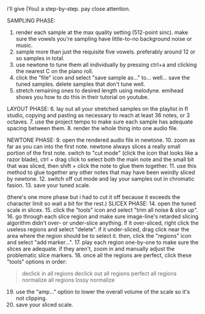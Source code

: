 i'll give (You) a step-by-step. pay close attention.

SAMPLING PHASE:
1. render each sample at the max quality setting (512-point sinc). make sure the vowels you're sampling have little-to-no background noise or music.
2. sample more than just the requisite five vowels. preferably around 12 or so samples in total.
3. use newtone to tune them all individually by pressing ctrl+a and clicking the nearest C on the piano roll.
4. click the "file" icon and select "save sample as..." to... well... save the tuned samples. delete samples that don't tune well.
5. stretch remaining ones to desired length using melodyne. emihead shows you how to do this in their tutorial on youtube.

LAYOUT PHASE:
6. lay out all your stretched samples on the playlist in fl studio, copying and pasting as necessary to reach at least 36 notes, or 3 octaves.
7. use the project tempo to make sure each sample has adequate spacing between them.
8. render the whole thing into one audio file.

NEWTONE PHASE:
9. open the rendered audio file in newtone.
10. zoom as far as you can into the first note. newtone always slices a really small portion of the first note. switch to "cut mode" (click the icon that looks like a razor blade), ctrl + drag click to select both the main note and the small bit that was sliced, then shift + click the note to glue them together.
11. use this method to glue together any other notes that may have been weirdly sliced by newtone.
12. switch off cut mode and lay your samples out in chromatic fasion.
13. save your tuned scale.

(there's one more phase but i had to cut it off because it exceeds the character limit so wait a bit for the rest.)
SLICEX PHASE:
14. open the tuned scale in slicex.
15. click the "tools" icon and select "trim all noise & slice up".
16. go through each slice region and make sure image-line's retarded slicing algorithm didn't over- or under-slice anything. if it over-sliced, right click the useless regions and select "delete". if it under-sliced, drag click near the area where the region should be to select it. then, click the "regions" icon and select "add marker...".
17. play each region one-by-one to make sure the slices are adequate. if they aren't, zoom in and manually adjust the problematic slice markers.
18. once all the regions are perfect, click these "tools" options in order:
>declick in all regions
>declick out all regions
>perfect all regions
>normalize all regions
>lossy normalize
19. use the "amp..." option to lower the overall volume of the scale so it's not clipping.
20. save your sliced scale.